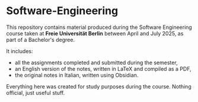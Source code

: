 # Software-Engineering
This repository contains material produced during the Software Engineering course taken at **Freie Universität Berlin** between April and July 2025, as part of a Bachelor's degree.

It includes:
- all the assignments completed and submitted during the semester,
- an English version of the notes, written in LaTeX and compiled as a PDF,
- the original notes in Italian, written using Obsidian.

Everything here was created for study purposes during the course. Nothing official, just useful stuff.